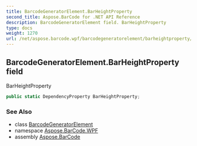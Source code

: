 ```yaml
---
title: BarcodeGeneratorElement.BarHeightProperty
second_title: Aspose.BarCode for .NET API Reference
description: BarcodeGeneratorElement field. BarHeightProperty
type: docs
weight: 1270
url: /net/aspose.barcode.wpf/barcodegeneratorelement/barheightproperty/
---
```

## BarcodeGeneratorElement.BarHeightProperty field

BarHeightProperty

```csharp
public static DependencyProperty BarHeightProperty;
```

### See Also

* class [BarcodeGeneratorElement](../)
* namespace [Aspose.BarCode.WPF](../../barcodegeneratorelement/)
* assembly [Aspose.BarCode](../../../)


